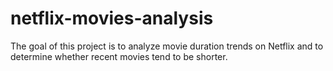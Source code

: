 # netflix-movies-analysis
The goal of this project is to analyze movie duration trends on Netflix and to determine whether recent movies tend to be shorter.
